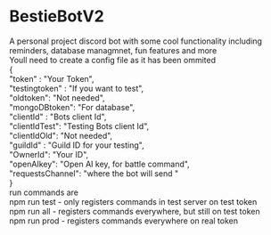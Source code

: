 # BestieBotV2
A personal project discord bot with some cool functionality including reminders, database managmnet, fun features and more<br />
Youll need to create a config file as it has been ommited<br />
{<br />
    "token" : "Your Token",<br />
    "testingtoken" : "If you want to test",<br />
    "oldtoken": "Not needed",<br />
    "mongoDBtoken": "For database",<br />
    "clientId" : "Bots client Id",<br />
    "clientIdTest": "Testing Bots client Id",<br />
    "clientIdOld": "Not needed",<br />
    "guildId" : "Guild ID for your testing",<br />
    "OwnerId": "Your ID", <br />
    "openAIkey": "Open AI key, for battle command",<br />
    "requestsChannel": "where the bot will send "<br />
}<br />
run commands are<br />
npm run test  - only registers commands in test server on test token<br />
npm run all   - registers commands everywhere, but still on test token<br />
npm run prod  - registers commands everywhere on real token<br />
